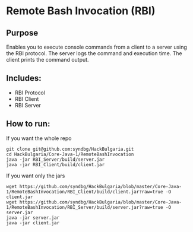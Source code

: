 # Remote Bash Invocation (RBI)

## Purpose
Enables you to execute console commands from a client to a server using the RBI protocol.
The server logs the command and execution time.
The client prints the command output.

## Includes:
* RBI Protocol
* RBI Client
* RBI Server

## How to run:
If you want the whole repo
```
git clone git@github.com:syndbg/HackBulgaria.git
cd HackBulgaria/Core-Java-1/RemoteBashInvocation
java -jar RBI_Server/build/server.jar 
java -jar RBI_Client/build/client.jar
```


If you want only the jars
```
wget https://github.com/syndbg/HackBulgaria/blob/master/Core-Java-1/RemoteBashInvocation/RBI_Client/build/client.jar?raw=true -O client.jar
wget https://github.com/syndbg/HackBulgaria/blob/master/Core-Java-1/RemoteBashInvocation/RBI_Server/build/server.jar?raw=true -O server.jar
java -jar server.jar
java -jar client.jar
```
